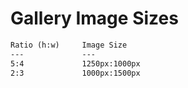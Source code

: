 # Gallery Image Sizes

```txt
Ratio (h:w)     Image Size
---             ---
5:4             1250px:1000px
2:3             1000px:1500px
```
